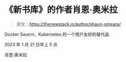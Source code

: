 # 《新书库》的作者肖恩·奥米拉

> 原文：<https://thenewstack.io/author/shaun-omeara/>

Docker Swarm，Kubernetes 的一个用户友好的替代品

2023 年 1 月 21 日早上 5 点

肖恩·奥米拉